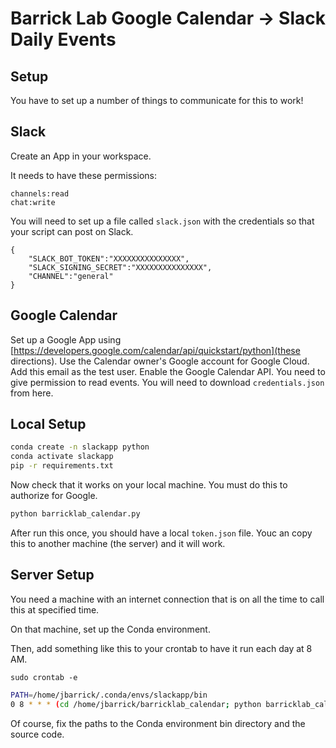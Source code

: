 # Barrick Lab Google Calendar -> Slack Daily Events

## Setup

You have to set up a number of things to communicate for this to work!

## Slack

Create an App in your workspace.

It needs to have these permissions:
```
channels:read
chat:write
```

You will need to set up a file called `slack.json` with the credentials so that your script can post on Slack.

```
{
	"SLACK_BOT_TOKEN":"XXXXXXXXXXXXXXX", 
	"SLACK_SIGNING_SECRET":"XXXXXXXXXXXXXXX",
	"CHANNEL":"general"
}
```

## Google Calendar

Set up a Google App using [https://developers.google.com/calendar/api/quickstart/python](these directions). Use the Calendar owner's Google account for Google Cloud. Add this email as the test user. Enable the Google Calendar API. You need to give permission to read events. You will need to download `credentials.json` from here.

## Local Setup

```bash
conda create -n slackapp python
conda activate slackapp
pip -r requirements.txt
```

Now check that it works on your local machine. You must do this to authorize for Google.
```bash
python barricklab_calendar.py
```
After run this once, you should have a local `token.json` file. Youc an copy this to another machine (the server) and it will work.

## Server Setup

You need a machine with an internet connection that is on all the time to call this at specified time.

On that machine, set up the Conda environment.

Then, add something like this to your crontab to have it run each day at 8 AM.

```
sudo crontab -e
```

```bash
PATH=/home/jbarrick/.conda/envs/slackapp/bin
0 8 * * * (cd /home/jbarrick/barricklab_calendar; python barricklab_calendar.py >> /home/jbarrick/barricklab_calendar/logs.log 2>&1)
```

Of course, fix the paths to the Conda environment bin directory and the source code.

